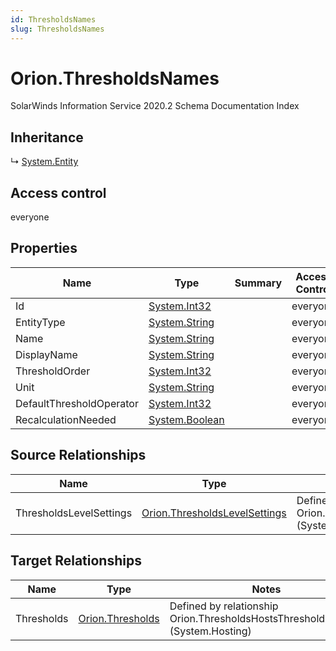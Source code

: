 ```yaml
---
id: ThresholdsNames
slug: ThresholdsNames
---
```


# Orion.ThresholdsNames

SolarWinds Information Service 2020.2 Schema Documentation Index

## Inheritance

↳ [System.Entity](./../System/Entity)

## Access control

everyone

## Properties

| Name | Type | Summary | Access Control |
| ------ | ------ | ------ | ------ |
| Id | [System.Int32](https://docs.microsoft.com/en-us/dotnet/api/system.int32) |  | everyone |
| EntityType | [System.String](https://docs.microsoft.com/en-us/dotnet/api/system.string) |  | everyone |
| Name | [System.String](https://docs.microsoft.com/en-us/dotnet/api/system.string) |  | everyone |
| DisplayName | [System.String](https://docs.microsoft.com/en-us/dotnet/api/system.string) |  | everyone |
| ThresholdOrder | [System.Int32](https://docs.microsoft.com/en-us/dotnet/api/system.int32) |  | everyone |
| Unit | [System.String](https://docs.microsoft.com/en-us/dotnet/api/system.string) |  | everyone |
| DefaultThresholdOperator | [System.Int32](https://docs.microsoft.com/en-us/dotnet/api/system.int32) |  | everyone |
| RecalculationNeeded | [System.Boolean](https://docs.microsoft.com/en-us/dotnet/api/system.boolean) |  | everyone |

## Source Relationships

| Name | Type | Notes |
| ------ | ------ | ------ |
| ThresholdsLevelSettings | [Orion.ThresholdsLevelSettings](./../Orion/ThresholdsLevelSettings) | Defined by relationship Orion.ThresholdsNamesHostsThresholdsLevelSettings (System.Hosting) |

## Target Relationships

| Name | Type | Notes |
| ------ | ------ | ------ |
| Thresholds | [Orion.Thresholds](./../Orion/Thresholds) | Defined by relationship Orion.ThresholdsHostsThresholdsNames (System.Hosting) |

